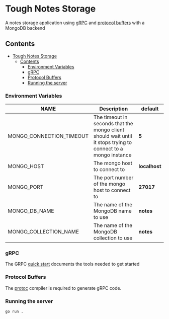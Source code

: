 # Tough Notes Storage

 A notes storage application using [gRPC](#grpc) and [protocol buffers](#protocol-buffers) with a MongoDB backend


## Contents
- [Tough Notes Storage](#tough-notes-storage)
  - [Contents](#contents)
    - [Environment Variables](#environment-variables)
    - [gRPC](#grpc)
    - [Protocol Buffers](#protocol-buffers)
    - [Running the server](#running-the-server)

### Environment Variables

| NAME                     | Description                                                                                                   | **default**   |
| ------------------------ | ------------------------------------------------------------------------------------------------------------- | ------------- |
| MONGO_CONNECTION_TIMEOUT | The timeout in seconds that the mongo client should wait until it stops trying to connect to a mongo instance | **5**         |
| MONGO_HOST               | The mongo host to connect to                                                                                  | **localhost** |
| MONGO_PORT               | The port number of the mongo host to connect to                                                               | **27017**     |
| MONGO_DB_NAME            | The name of the MongoDB name to use                                                                           | **notes**     |
| MONGO_COLLECTION_NAME    | The name of the MongoDB collection to use                                                                     | **notes**     |


### gRPC

The GRPC [quick start](https://grpc.io/docs/quickstart/go/) documents the tools
needed to get started

### Protocol Buffers

The [protoc](https://github.com/protocolbuffers/protobuf) compiler is required to generate gRPC code.

### Running the server

```bash
go run .
```
